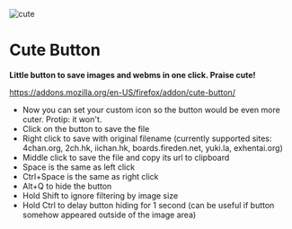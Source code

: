 ![cute](https://i.imgur.com/ILlSir4.png)

# Cute Button

**Little button to save images and webms in one click. Praise cute!**

https://addons.mozilla.org/en-US/firefox/addon/cute-button/

* Now you can set your custom icon so the button would be even more cuter. Protip: it won't.
* Click on the button to save the file
* Right click to save with original filename (currently supported sites: 4chan.org, 2ch.hk, iichan.hk, boards.fireden.net, yuki.la, exhentai.org)
* Middle click to save the file and copy its url to clipboard
* Space is the same as left click
* Ctrl+Space is the same as right click
* Alt+Q to hide the button
* Hold Shift to ignore filtering by image size
* Hold Ctrl to delay button hiding for 1 second (can be useful if button somehow appeared outside of the image area)